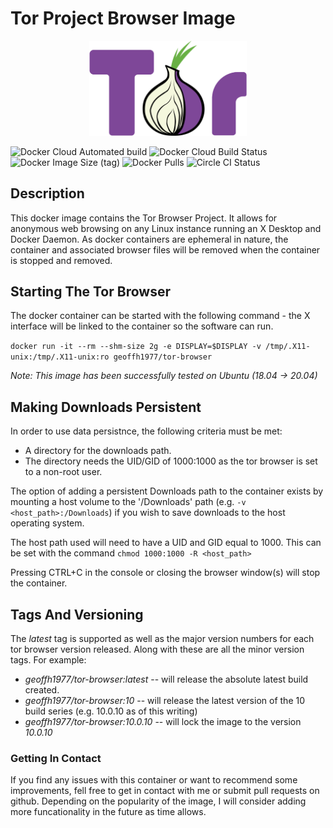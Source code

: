 # Tor Project Browser Image #

<p align="center">
<img src="https://github.com/geoffh1977/docker-tor-browser/raw/main/images/tor_logo.png" width="50%" height="50%" text-align="center">
</p>

![Docker Cloud Automated build](https://img.shields.io/docker/cloud/automated/geoffh1977/tor-browser?style=plastic) ![Docker Cloud Build Status](https://img.shields.io/docker/cloud/build/geoffh1977/tor-browser?style=plastic) ![Docker Image Size (tag)](https://img.shields.io/docker/image-size/geoffh1977/tor-browser/latest?style=plastic) ![Docker Pulls](https://img.shields.io/docker/pulls/geoffh1977/tor-browser?style=plastic) ![Circle CI Status](https://img.shields.io/circleci/build/github/geoffh1977/docker-tor-browser/main?label=cirecleci&style=plastic&token=29ad39274db889dc198cfebe664f65068191be10)

## Description ##
This docker image contains the Tor Browser Project. It allows for anonymous web browsing on any Linux instance running an X Desktop and Docker Daemon. As docker containers are ephemeral in nature, the container and associated browser files will be removed when the container is stopped and removed.

## Starting The Tor Browser ##
The docker container can be started with the following command - the X interface will be linked to the container so the software can run.

`docker run -it --rm --shm-size 2g -e DISPLAY=$DISPLAY -v /tmp/.X11-unix:/tmp/.X11-unix:ro geoffh1977/tor-browser`

_Note: This image has been successfully tested on Ubuntu (18.04 -> 20.04)_

## Making Downloads Persistent ##
In order to use data persistnce, the following criteria must be met:

* A directory for the downloads path.
* The directory needs the UID/GID of 1000:1000 as the tor browser is set to a non-root user.

The option of adding a persistent Downloads path to the container exists by mounting a host volume to the '/Downloads' path (e.g. `-v <host_path>:/Downloads`) if you wish to save downloads to the host operating system.

The host path used will need to have a UID and GID equal to 1000. This can be set with the command `chmod 1000:1000 -R <host_path>`

Pressing CTRL+C in the console or closing the browser window(s) will stop the container.

## Tags And Versioning ###

The _latest_ tag is supported as well as the major version numbers for each tor browser version released. Along with these are all the minor version tags. For example:

* *geoffh1977/tor-browser:latest* -- will release the absolute latest build created.
* *geoffh1977/tor-browser:10* -- will release the latest version of the 10 build series (e.g. 10.0.10 as of this writing)
* *geoffh1977/tor-browser:10.0.10* -- will lock the image to the version _10.0.10_

### Getting In Contact ###
If you find any issues with this container or want to recommend some improvements, fell free to get in contact with me or submit pull requests on github. Depending on the popularity of the image, I will consider adding more funcationality in the future as time allows.
